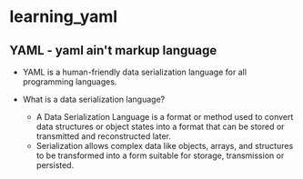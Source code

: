 # learning_yaml

## YAML - yaml ain't markup language

- YAML is a human-friendly data serialization language for all programming languages.

- What is a data serialization language?
    - A Data Serialization Language is a format or method used to convert data structures or object states into a format that can be stored or transmitted and reconstructed later.
    - Serialization allows complex data like objects, arrays, and structures to be transformed into a form suitable for storage, transmission or persisted.

